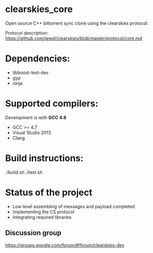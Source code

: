clearskies_core
===============

Open source C++ bittorrent sync clone using the clearskies protocol:

Protocol description: https://github.com/jewel/clearskies/blob/master/protocol/core.md

# Dependencies:

* libboost-test-dev
* gyp
* ninja

# Supported compilers:

Development is with **GCC 4.8**

* GCC >= 4.7
* Visual Studio 2013
* Clang

# Build instructions:

./build.sh
./test.sh

# Status of the project

- Low level assembling of messages and payload completed
- Implementing the CS protocol
- Integrating required libraries


## Discussion group

https://groups.google.com/forum/#!forum/clearskies-dev



